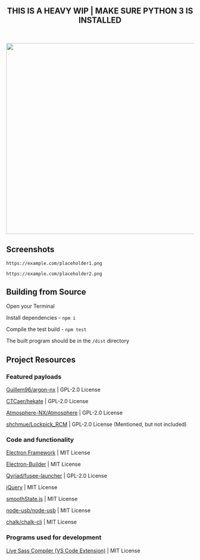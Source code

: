 <h2 align="center">THIS IS A HEAVY WIP | MAKE SURE PYTHON 3 IS INSTALLED</h2>
</br>
<p align="center">
<a href="#">
<img src="https://OrbitNX.github.io/orbitnx-newlogo.png" width="512px">
</a>
</p>

## Screenshots
``https://example.com/placeholder1.png``

``https://example.com/placeholder2.png``

## Building from Source
Open your Terminal

Install dependencies - ``npm i``

Compile the test build - ``npm test``

The built program should be in the ``/dist`` directory

## Project Resources

### Featured payloads

[Guillem96/argon-nx](https://github.com/Guillem96/argon-nx) | GPL-2.0 License

[CTCaer/hekate](https://github.com/CTCaer/hekate) | GPL-2.0 License

[Atmosphere-NX/Atmosphere](https://github.com/atmosphere-nx/atmosphere) | GPL-2.0 License

[shchmue/Lockpick_RCM](https://github.com/shchmue/Lockpick_RCM) | GPL-2.0 License (Mentioned, but not included)

### Code and functionality 
[Electron Framework](https://electronjs.org) | MIT License

[Electron-Builder](https://electron.build) | MIT License

[Qyriad/fusee-launcher](https://github.com/Qyriad/fusee-launcher) | GPL-2.0 License

[jQuery](https://jquery.com/) | MIT License

[smoothState.js](https://github.com/miguel-perez/smoothState.js) | MIT License

[node-usb/node-usb](https://www.npmjs.com/package/usb) | MIT License

[chalk/chalk-cli](https://www.npmjs.com/package/chalk-cli) | MIT License

### Programs used for development 
[Live Sass Compiler (VS Code Extension)](https://github.com/glenn2223/vscode-live-sass-compiler) | MIT License

